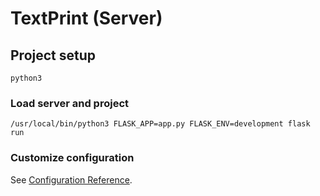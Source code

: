 # TextPrint (Server)

## Project setup
```
python3
```

### Load server and project
```
/usr/local/bin/python3 FLASK_APP=app.py FLASK_ENV=development flask run
```

### Customize configuration
See [Configuration Reference](https://cli.vuejs.org/config/).
